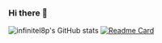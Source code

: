 ### Hi there 👋

![infinitel8p's GitHub stats](https://github-readme-stats.vercel.app/api?username=infinitel8p&show_icons=true)
[![Readme Card](https://github-readme-stats.vercel.app/api/pin/?username=infinitel8p&repo=PokeDex)](https://github.com/anuraghazra/github-readme-stats)

<!--
**infinitel8p/infinitel8p** is a ✨ _special_ ✨ repository because its `README.md` (this file) appears on your GitHub profile.

Here are some ideas to get you started:

- 🔭 I’m currently working on ...
- 🌱 I’m currently learning ...
- 👯 I’m looking to collaborate on ...
- 🤔 I’m looking for help with ...
- 💬 Ask me about ...
- 📫 How to reach me: ...
- 😄 Pronouns: ...
- ⚡ Fun fact: ...
-->
